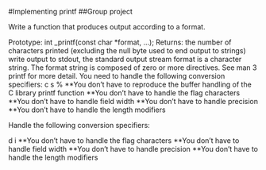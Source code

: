 #Implementing printf
##Group project

Write a function that produces output according to a format.

Prototype: int _printf(const char *format, ...);
Returns: the number of characters printed (excluding the null byte used to end output to strings)
write output to stdout, the standard output stream
format is a character string. The format string is composed of zero or more directives. See man 3 printf for more detail. You need to handle the following conversion specifiers:
  c
  s
  %
**You don’t have to reproduce the buffer handling of the C library printf function
**You don’t have to handle the flag characters
**You don’t have to handle field width
**You don’t have to handle precision
**You don’t have to handle the length modifiers

Handle the following conversion specifiers:

  d
  i
**You don’t have to handle the flag characters
**You don’t have to handle field width
**You don’t have to handle precision
**You don’t have to handle the length modifiers
